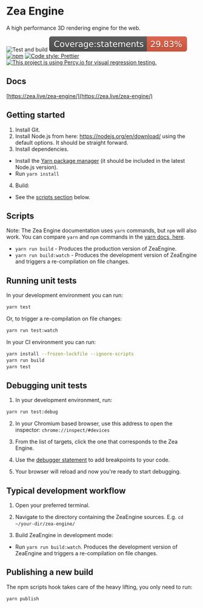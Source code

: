 # Zea Engine

A high performance 3D rendering engine for the web.

![Test and build](https://github.com/ZeaInc/zea-engine/workflows/Test%20and%20build/badge.svg)
![Coverage: Statements](coverage/badge-statements.svg)
[![npm](https://img.shields.io/npm/v/@zeainc/zea-engine?style=flat-square)](https://www.npmjs.com/package/@zeainc/zea-engine)
[![Code style: Prettier](https://img.shields.io/badge/code_style-prettier-ff69b4.svg?style=flat-square)](https://github.com/prettier/prettier)
[![This project is using Percy.io for visual regression testing.](https://percy.io/static/images/percy-badge.svg)](https://percy.io/8e6d4888/Zea-Engine-E2E)

## Docs

[https://zea.live/zea-engine/](https://zea.live/zea-engine/)

## Getting started

1. Install Git.
2. Install Node.js from here: https://nodejs.org/en/download/ using the default options. It should be straight forward.
3. Install dependencies.

- Install the [Yarn package manager](https://yarnpkg.com/) (it should be included in the latest Node.js version).
- Run `yarn install`

4. Build:

- See the [scripts section](#scripts) below.

## Scripts

Note: The Zea Engine documentation uses `yarn` commands, but `npm` will also work. You can compare `yarn` and `npm` commands in the [yarn docs, here](https://yarnpkg.com/en/docs/migrating-from-npm#toc-cli-commands-comparison).

- `yarn run build` - Produces the production version of ZeaEngine.
- `yarn run build:watch` - Produces the development version of ZeaEngine and triggers a re-compilation on file changes.

## Running unit tests

In your development environment you can run:

```bash
yarn test
```

Or, to trigger a re-compilation on file changes:

```bash
yarn run test:watch
```

In your CI environment you can run:

```bash
yarn install --frozen-lockfile --ignore-scripts
yarn run build
yarn test
```

## Debugging unit tests

1. In your development environment, run:

```bash
yarn run test:debug
```

2. In your Chromium based browser, use this address to open the inspector: `chrome://inspect/#devices`

3. From the list of targets, click the one that corresponds to the Zea Engine.

4. Use the [debugger statement](https://developer.mozilla.org/en-US/docs/Web/JavaScript/Reference/Statements/debugger) to add breakpoints to your code.

5. Your browser will reload and now you're ready to start debugging.

## Typical development workflow

1. Open your preferred terminal.

2. Navigate to the directory containing the ZeaEngine sources. E.g. `cd ~/your-dir/zea-engine/`

3. Build ZeaEngine in development mode:

- Run `yarn run build:watch`. Produces the development version of ZeaEngine and triggers a re-compilation on file changes.

## Publishing a new build

The npm scripts hook takes care of the heavy lifting, you only need to run:

```bash
yarn publish
```
